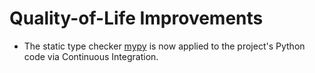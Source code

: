 # Quality-of-Life Improvements

- The static type checker [mypy](https://www.mypy-lang.org/) is now applied to the project's Python code via Continuous Integration.
